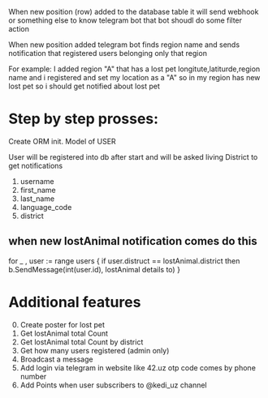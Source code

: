 When new position (row) added to the database table it will send webhook or something else to know telegram bot that bot shoudl do some filter action

When new position added telegram bot finds region name and sends notification that registered users belonging only that region

For example: I added region "A" that has a lost pet longitute,latiturde,region name and i registered and set my location as a "A" so in my region has new lost pet so i should get notified about lost pet

# Step by step prosses:

Create ORM init.
Model of USER

User will be registered into db after start and will be asked living District to get notifications
1. username
2. first_name
3. last_name
4. language_code
5. district

## when new lostAnimal notification comes do this
for _ , user := range users {
    if user.distruct == lostAnimal.district then 
    b.SendMessage(int(user.id), lostAnimal details to)
}

# Additional features
0. Create poster for lost pet
1. Get lostAnimal total Count
2. Get lostAnimal total Count by district
3. Get how many users registered (admin only)
4. Broadcast a message
5. Add login via telegram in website like 42.uz otp code comes by phone number
6. Add Points when user subscribers to @kedi_uz channel

